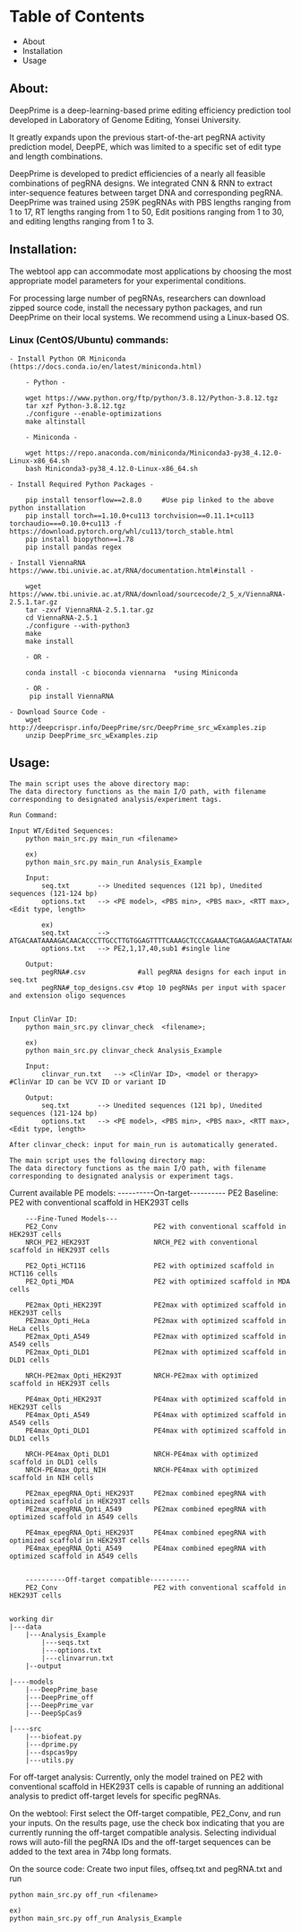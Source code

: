 # Table of Contents
- About
- Installation
- Usage


## About:

DeepPrime is a deep-learning-based prime editing efficiency prediction tool developed in Laboratory of Genome Editing, Yonsei University. 

It greatly expands upon the previous start-of-the-art pegRNA activity prediction model, DeepPE, which was limited to a specific set of edit type and length combinations.

DeepPrime is developed to predict efficiencies of a nearly all feasible combinations of pegRNA designs. We integrated CNN & RNN to extract inter-sequence features between target DNA and corresponding pegRNA. DeepPrime was trained using 259K pegRNAs with PBS lengths ranging from 1 to 17, RT lengths ranging from 1 to 50, Edit positions ranging from 1 to 30, and editing lengths ranging from 1 to 3.


## Installation:

The webtool app can accommodate most applications by choosing the most appropriate model parameters for your experimental conditions. 

For processing large number of pegRNAs, researchers can download zipped source code, install the necessary python packages, and run DeepPrime on their local systems. We recommend using a Linux-based OS.


### Linux (CentOS/Ubuntu) commands:

	- Install Python OR Miniconda (https://docs.conda.io/en/latest/miniconda.html)
		
		- Python -
		
		wget https://www.python.org/ftp/python/3.8.12/Python-3.8.12.tgz
		tar xzf Python-3.8.12.tgz
		./configure --enable-optimizations
		make altinstall

		- Miniconda -
		
		wget https://repo.anaconda.com/miniconda/Miniconda3-py38_4.12.0-Linux-x86_64.sh
		bash Miniconda3-py38_4.12.0-Linux-x86_64.sh

	- Install Required Python Packages -

		pip install tensorflow==2.8.0     #Use pip linked to the above python installation
		pip install torch==1.10.0+cu113 torchvision==0.11.1+cu113 torchaudio===0.10.0+cu113 -f https://download.pytorch.org/whl/cu113/torch_stable.html
		pip install biopython==1.78 
		pip install pandas regex 
		
	- Install ViennaRNA https://www.tbi.univie.ac.at/RNA/documentation.html#install -

		wget https://www.tbi.univie.ac.at/RNA/download/sourcecode/2_5_x/ViennaRNA-2.5.1.tar.gz
		tar -zxvf ViennaRNA-2.5.1.tar.gz
		cd ViennaRNA-2.5.1
		./configure --with-python3	
		make
		make install

		- OR -
		
		conda install -c bioconda viennarna  *using Miniconda
		
		- OR -
		 pip install ViennaRNA

	- Download Source Code -
		wget http://deepcrispr.info/DeepPrime/src/DeepPrime_src_wExamples.zip
		unzip DeepPrime_src_wExamples.zip


## Usage:
	The main script uses the above directory map:
	The data directory functions as the main I/O path, with filename corresponding to designated analysis/experiment tags.

	Run Command:

	Input WT/Edited Sequences:
        python main_src.py main_run <filename>

        ex)
        python main_src.py main_run Analysis_Example

        Input:
            seq.txt 	  --> Unedited sequences (121 bp), Unedited sequences (121-124 bp)
            options.txt   --> <PE model>, <PBS min>, <PBS max>, <RTT max>, <Edit type, length>

            ex)
            seq.txt 	  --> ATGACAATAAAAGACAACACCCTTGCCTTGTGGAGTTTTCAAAGCTCCCAGAAACTGAGAAGAACTATAACCTGCAAATGTCAACTGAAACCTTAAAGTGAGTATTTAATTGAGCTGAAGT,ATGACAATAAAAGACAACACCCTTGCCTTGTGGAGTTTTCAAAGCTCCCAGAAACTGAGACGAACTATAACCTGCAAATGTCAACTGAAACCTTAAAGTGAGTATTTAATTGAGCTGAAGT
            options.txt   --> PE2,1,17,40,sub1 #single line

        Output:
            pegRNA#.csv 			#all pegRNA designs for each input in seq.txt
            pegRNA#_top_designs.csv #top 10 pegRNAs per input with spacer and extension oligo sequences


    Input ClinVar ID:
        python main_src.py clinvar_check  <filename>;

        ex)
        python main_src.py clinvar_check Analysis_Example

        Input:
            clinvar_run.txt   --> <ClinVar ID>, <model or therapy>  #ClinVar ID can be VCV ID or variant ID

        Output:
            seq.txt 	  --> Unedited sequences (121 bp), Unedited sequences (121-124 bp)
            options.txt   --> <PE model>, <PBS min>, <PBS max>, <RTT max>, <Edit type, length>

    After clinvar_check: input for main_run is automatically generated.

    The main script uses the following directory map:
    The data directory functions as the main I/O path, with filename corresponding to designated analysis or experiment tags.
	
   Current available PE models:
        ----------On-target----------
        PE2		                Baseline: PE2 with conventional scaffold in HEK293T cells

        ---Fine-Tuned Models---
        PE2_Conv 	              		PE2 with conventional scaffold in HEK293T cells
        NRCH_PE2_HEK293T	     	    NRCH_PE2 with conventional scaffold in HEK293T cells

        PE2_Opti_HCT116                 PE2 with optimized scaffold in HCT116 cells
        PE2_Opti_MDA                    PE2 with optimized scaffold in MDA cells

        PE2max_Opti_HEK239T             PE2max with optimized scaffold in HEK293T cells
        PE2max_Opti_HeLa                PE2max with optimized scaffold in HeLa cells
        PE2max_Opti_A549                PE2max with optimized scaffold in A549 cells
        PE2max_Opti_DLD1                PE2max with optimized scaffold in DLD1 cells

        NRCH-PE2max_Opti_HEK293T        NRCH-PE2max with optimized scaffold in HEK293T cells

        PE4max_Opti_HEK293T             PE4max with optimized scaffold in HEK293T cells
        PE4max_Opti_A549                PE4max with optimized scaffold in A549 cells
        PE4max_Opti_DLD1                PE4max with optimized scaffold in DLD1 cells

        NRCH-PE4max_Opti_DLD1           NRCH-PE4max with optimized scaffold in DLD1 cells
        NRCH-PE4max_Opti_NIH            NRCH-PE4max with optimized scaffold in NIH cells

        PE2max_epegRNA_Opti_HEK293T     PE2max combined epegRNA with optimized scaffold in HEK293T cells
        PE2max_epegRNA_Opti_A549        PE2max combined epegRNA with optimized scaffold in A549 cells

        PE4max_epegRNA_Opti_HEK293T     PE4max combined epegRNA with optimized scaffold in HEK293T cells
        PE4max_epegRNA_Opti_A549        PE4max combined epegRNA with optimized scaffold in A549 cells


        ----------Off-target compatible----------
        PE2_Conv		        		PE2 with conventional scaffold in HEK293T cells


	working dir
	|---data
		|---Analysis_Example
			|---seqs.txt
			|---options.txt
			|---clinvarrun.txt
		|--output

	|----models
		|---DeepPrime_base
		|---DeepPrime_off
		|---DeepPrime_var
		|---DeepSpCas9

	|----src
		|---biofeat.py
		|---dprime.py
		|---dspcas9py
		|---utils.py
		
		
For off-target analysis:
Currently, only the model trained on PE2 with conventional scaffold in HEK293T cells is capable of running an additional analysis to predict off-target levels for specific pegRNAs.

On the webtool:
First select the Off-target compatible, PE2_Conv, and run your inputs. On the results page, use the check box indicating that you are currently running the off-target compatible analysis. Selecting individual rows will auto-fill the pegRNA IDs and the off-target sequences can be added to the text area in 74bp long formats.

On the source code:
Create two input files, offseq.txt and pegRNA.txt and run

    
    python main_src.py off_run <filename>

    ex)
    python main_src.py off_run Analysis_Example

